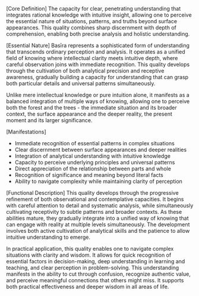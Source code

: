 [Core Definition]
The capacity for clear, penetrating understanding that integrates rational knowledge with intuitive insight, allowing one to perceive the essential nature of situations, patterns, and truths beyond surface appearances. This quality combines sharp discernment with depth of comprehension, enabling both precise analysis and holistic understanding.

[Essential Nature]
Basīra represents a sophisticated form of understanding that transcends ordinary perception and analysis. It operates as a unified field of knowing where intellectual clarity meets intuitive depth, where careful observation joins with immediate recognition. This quality develops through the cultivation of both analytical precision and receptive awareness, gradually building a capacity for understanding that can grasp both particular details and universal patterns simultaneously.

Unlike mere intellectual knowledge or pure intuition alone, it manifests as a balanced integration of multiple ways of knowing, allowing one to perceive both the forest and the trees - the immediate situation and its broader context, the surface appearance and the deeper reality, the present moment and its larger significance.

[Manifestations]
- Immediate recognition of essential patterns in complex situations
- Clear discernment between surface appearances and deeper realities
- Integration of analytical understanding with intuitive knowledge
- Capacity to perceive underlying principles and universal patterns
- Direct appreciation of the relationship between parts and whole
- Recognition of significance and meaning beyond literal facts
- Ability to navigate complexity while maintaining clarity of perception

[Functional Description]
This quality develops through the progressive refinement of both observational and contemplative capacities. It begins with careful attention to detail and systematic analysis, while simultaneously cultivating receptivity to subtle patterns and broader contexts. As these abilities mature, they gradually integrate into a unified way of knowing that can engage with reality at multiple levels simultaneously. The development involves both active cultivation of analytical skills and the patience to allow intuitive understanding to emerge.

In practical application, this quality enables one to navigate complex situations with clarity and wisdom. It allows for quick recognition of essential factors in decision-making, deep understanding in learning and teaching, and clear perception in problem-solving. This understanding manifests in the ability to cut through confusion, recognize authentic value, and perceive meaningful connections that others might miss. It supports both practical effectiveness and deeper wisdom in all areas of life.